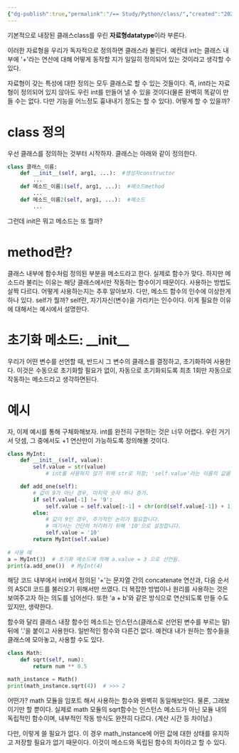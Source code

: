 ```yaml
---
{"dg-publish":true,"permalink":"/== Study/Python/class/","created":"2024-01-05T12:51:42.000+09:00","updated":"2025-03-21T21:50:39.000+09:00"}
---
```


기본적으로 내장된 클래스class를 우린 **자료형datatype**이라 부른다.

이러한 자료형을 우리가 독자적으로 정의하면 클래스라 불린다.
예컨대 int는 클래스 내부에 '+'라는 연산에 대해 어떻게 동작할 지가 일일히 정의되어 있는 것이라고 생각할 수 있다.

자료형이 갖는 특성에 대한 정의는 모두 클래스로 할 수 있는 것들이다. 즉, int라는 자료형이 정의되어 있지 않아도 우린 int를 만들어 낼 수 있을 것이다(물론 완벽히 똑같이 만들 수는 없다. 다만 기능을 어느정도 흉내내기 정도는 할 수 있다). 어떻게 할 수 있을까?

# class 정의
우선 클래스를 정의하는 것부터 시작하자.
클래스는 아래와 같이 정의한다.
```python
class 클래스_이름:
	def __init__(self, arg1, ...):  #생성자constructor
		...
	def 메소드_이름1(self, arg1, ...):  #메소드method
		...
	def 메소드_이름2(self, arg1, ...):  #메소드
		...
```
그런데 init은 뭐고 메소드는 또 뭘까?

# method란?
클래스 내부에 함수처럼 정의된 부분을 메소드라고 한다.
실제로 함수가 맞다. 하지만 메소드라 불리는 이유는 해당 클래스에서만 작동하는 함수이기 때문이다. 사용하는 방법도 살짝 다르다. 어떻게 사용하는지는 추후 알아보자.
다만, 메소드 함수의 인수에 이상한게 하나 있다. self가 뭘까?
self란, 자기자신(변수)을 가리키는 인수이다. 이게 필요한 이유에 대해서는 예시에서 설명한다.

# 초기화 메소드: \_\_init__
우리가 어떤 변수를 선언할 때, 반드시 그 변수의 클래스를 결정하고, 초기화하여 사용한다. 이것은 수동으로 초기화할 필요가 없이, 자동으로 초기화되도록 최초 1회만 자동으로 작동하는 메소드라고 생각하면된다.

# 예시
자, 이제 예시를 통해 구체화해보자.
int를 완전히 구현하는 것은 너무 어렵다. 우린 거기서 덧셈, 그 중에서도 +1 연산만이 가능하도록 정의해볼 것이다.

```python
class MyInt:
    def __init__(self, value):
        self.value = str(value)  
		    # int를 사용하지 않기 위해 str로 저장; 'self.value'라는 이름의 값을 정의.

    def add_one(self):
        # 값이 9가 아닌 경우, 마지막 숫자 하나 증가.
        if self.value[-1] != '9':
            self.value = self.value[:-1] + chr(ord(self.value[-1]) + 1)
        else:
            # 값이 9인 경우, 추가적인 논리가 필요합니다.
            # 여기서는 간단히 처리하기 위해 '10'으로 설정합니다.
            self.value = '10'
        return MyInt(self.value)
        
# 사용 예
a = MyInt(3)  # 초기화 메소드에 의해 a.value = 3 으로 선언됨.
print(a.add_one())  # MyInt(4)
```
해당 코드 내부에서 int에서 정의된 '+'는 문자열 간의 concatenate 연산과, 다음 순서의 ASCII 코드를 불러오기 위해서만 쓰였다. 더 복잡한 방법이나 원리를 사용하는 것은 보여주고자 하는 의도를 넘어선다. 또한 'a + b'와 같은 방식으로 연산되도록 만들 수도 있지만, 생략한다.

함수와 달리 클래스 내장 함수인 메소드는 인스턴스(클래스로 선언된 변수를 부르는 말)뒤에 '.'을 붙이고 사용한다. 일반적인 함수와 다른건 없다. 예컨대 내가 원하는 함수들을 클래스에 모아놓고, 사용할 수도 있다.
```python
class Math:
    def sqrt(self, num):
        return num ** 0.5

math_instance = Math()
print(math_instance.sqrt(4))  # >>> 2
```
어떤가? math 모듈을 임포트 해서 사용하는 함수와 완벽히 동일해보인다.
물론, 그래보이기만 할 뿐이다. 실제로 math 모듈의 sqrt함수는 인스턴스 메소드가 아닌 모듈 내의 독립적인 함수이며, 내부적인 작동 방식도 완전히 다르다. (계산 시간 등 차이남.)

다만, 이렇게 쓸 필요가 없다. 이 경우 math_instance에 어떤 값에 대한 상태를 유지하고 저장할 필요가 없기 때문이다. 이것이 메소드와 독립된 함수의 차이라고 할 수 있다.

